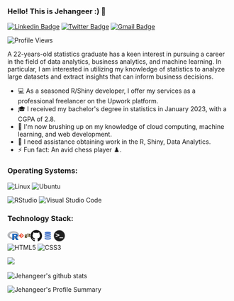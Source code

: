 ### Hello! This is Jehangeer :) 👋 

[![Linkedin Badge](https://img.shields.io/badge/-aswanijehangeer-blue?style=flat-square&logo=Linkedin&logoColor=white&link=https://www.linkedin.com/in/aswanijehangeer/)](https://www.linkedin.com/in/aswanijehangeer/)
[![Twitter Badge](https://img.shields.io/badge/-@_aswanijahangir-1ca0f1?style=flat-square&labelColor=1ca0f1&logo=twitter&logoColor=white&link=https://twitter.com/_aswanijahangir)](https://twitter.com/_aswanijahangir)
[![Gmail Badge](https://img.shields.io/badge/-aswanijehangeer@gmail.com-c14438?style=flat-square&logo=Gmail&logoColor=white&link=mailto:aswanijehangeer@gmail.com)](mailto:aswanijehangeer@gmail.com)

![Profile Views](https://komarev.com/ghpvc/?username=aswanijehangeer&label=PROFILE+VIEWS)

A 22-years-old statistics graduate has a keen interest in pursuing a career in the field of data analytics, business analytics, and machine learning. In particular, I am interested in utilizing my knowledge of statistics to analyze large datasets and extract insights that can inform business decisions.


* 💻 As a seasoned R/Shiny developer, I offer my services as a professional freelancer on the Upwork platform. 
* 🎓 I received my bachelor's degree in statistics in January 2023, with a CGPA of 2.8.
* 🌱 I'm now brushing up on my knowledge of cloud computing, machine learning, and web development.
* 🤔 I need assistance obtaining work in the R, Shiny, Data Analytics. 
* ⚡ Fun fact: An avid chess player ♟️.

### Operating Systems: 
![Linux](https://img.shields.io/badge/Linux-FCC624?style=for-the-badge&logo=linux&logoColor=black)
![Ubuntu](https://img.shields.io/badge/Ubuntu-E95420?style=for-the-badge&logo=ubuntu&logoColor=white)

![RStudio](https://img.shields.io/badge/RStudio-4285F4?style=for-the-badge&logo=rstudio&logoColor=white)
![Visual Studio Code](https://img.shields.io/badge/Visual%20Studio%20Code-0078d7.svg?style=for-the-badge&logo=visual-studio-code&logoColor=white)

### Technology Stack:

<img align="left" alt="R" width="26px" src="https://raw.githubusercontent.com/github/explore/80688e429a7d4ef2fca1e82350fe8e3517d3494d/topics/r/r.png" />
<img align="left" alt="Git" width="26px" src="https://raw.githubusercontent.com/github/explore/80688e429a7d4ef2fca1e82350fe8e3517d3494d/topics/git/git.png" />
<img align="left" alt="GitHub" width="26px" src="https://raw.githubusercontent.com/github/explore/78df643247d429f6cc873026c0622819ad797942/topics/github/github.png" />
<img align="left" alt="SQL" width="26px" src="https://raw.githubusercontent.com/github/explore/80688e429a7d4ef2fca1e82350fe8e3517d3494d/topics/sql/sql.png" />
<img align="left" alt="Terminal" width="26px" src="https://raw.githubusercontent.com/github/explore/80688e429a7d4ef2fca1e82350fe8e3517d3494d/topics/terminal/terminal.png" />
</br>

![HTML5](https://img.shields.io/badge/html5-%23E34F26.svg?style=for-the-badge&logo=html5&logoColor=white)
![CSS3](https://img.shields.io/badge/css3-%231572B6.svg?style=for-the-badge&logo=css3&logoColor=white)

<img src = "https://github-readme-stats.vercel.app/api/top-langs/?username=aswanijehangeer&layout=compact">

![Jehangeer's github stats](https://github-readme-stats.vercel.app/api?username=aswanijehangeer&hide=["issues"]&show_icons=true)

![Jehangeer's Profile Summary](https://github-profile-summary-cards.vercel.app/api/cards/profile-details?username=aswanijehangeer&theme=2077)
